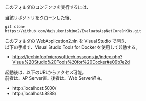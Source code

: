 このフォルダのコンテンツを実行するには、

当該リポジトリをクローンした後、
```
git clone https://github.com/daisukenishino2/EvaluateAspNetCoreOnK8s.git
```

このフォルダの WebApplication2.sln を Visual Studio で開き、  
以下の手順で、Visual Studio Tools for Docker を使用して起動する。

- https://techinfoofmicrosofttech.osscons.jp/index.php?Visual%20Studio%20Tools%20for%20Docker#e09b7e2d

起動後は、以下のURLからアクセス可能。  
前者は、AP Server直、後者は、Web Server経由。

- http://localhost:5000/
- http://localhost:8888/
